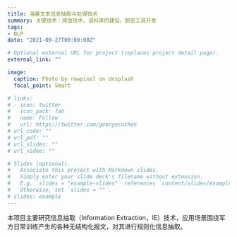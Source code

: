 ```yaml
---
title: 海量文本信息抽取与处理技术
summary: 关键技术：爬虫技术、语料库的建设、脱密工具开发
tags:
- NLP
date: "2021-09-27T00:00:00Z"

# Optional external URL for project (replaces project detail page).
external_link: ""

image:
  caption: Photo by rawpixel on Unsplash
  focal_point: Smart

# links:
# - icon: twitter
#   icon_pack: fab
#   name: Follow
#   url: https://twitter.com/georgecushen
# url_code: ""
# url_pdf: ""
# url_slides: ""
# url_video: ""

# Slides (optional).
#   Associate this project with Markdown slides.
#   Simply enter your slide deck's filename without extension.
#   E.g. `slides = "example-slides"` references `content/slides/example-slides.md`.
#   Otherwise, set `slides = ""`.
# slides: example
---
```


本项目主要研究信息抽取（Information Extraction，IE）技术，应用场景围绕军方日常训练产生的各种无结构化报文，对其进行规则化信息抽取。